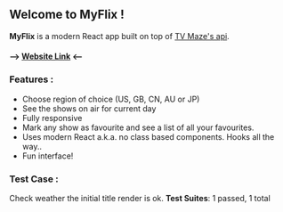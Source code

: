 ## Welcome to MyFlix !

**MyFlix** is a modern React app built on top of [TV Maze\'s api](http://https://www.tvmaze.com/api "TV Maze's api").

#### --> [Website Link](https://myflix-mocha.vercel.app/) <--

### Features :
- Choose region of choice (US, GB, CN, AU or JP)
- See the shows on air for current day
- Fully responsive
- Mark any show as favourite and see a list of all your favourites.
- Uses modern React a.k.a. no class based components. Hooks all the way..
- Fun interface!

### Test Case :
Check weather the initial title render is ok.
**Test Suites**: 1 passed, 1 total

